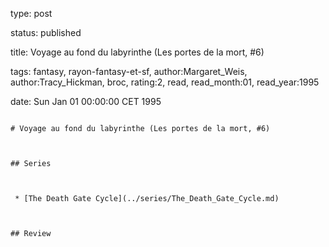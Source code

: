 type: post
status: published
title: Voyage au fond du labyrinthe (Les portes de la mort, #6)
tags:  fantasy,  rayon-fantasy-et-sf, author:Margaret_Weis, author:Tracy_Hickman, broc, rating:2, read, read_month:01, read_year:1995
date: Sun Jan 01 00:00:00 CET 1995
~~~~~~
# Voyage au fond du labyrinthe (Les portes de la mort, #6)

## Series

 * [The Death Gate Cycle](../series/The_Death_Gate_Cycle.md)

## Review

